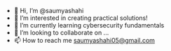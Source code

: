 - 👋 Hi, I’m @saumyashahi
- 👀 I’m interested in creating practical solutions!
- 🌱 I’m currently learning cybersecurity fundamentals
- 💞️ I’m looking to collaborate on ...
- 📫 How to reach me saumyashahi05@gmail.com

<!---
saumyashahi/saumyashahi is a ✨ special ✨ repository because its `README.md` (this file) appears on your GitHub profile.
You can click the Preview link to take a look at your changes.
--->
